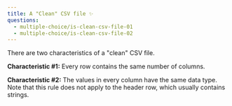 ```yaml
---
title: A "Clean" CSV file ✨
questions:
  - multiple-choice/is-clean-csv-file-01
  - multiple-choice/is-clean-csv-file-02
---
```


There are two characteristics of a "clean" CSV file.

**Characteristic #1:** Every row contains the same number of columns.

**Characteristic #2:** The values in every column have the same data type. Note that this rule does not apply to the header row, which usually contains strings.
